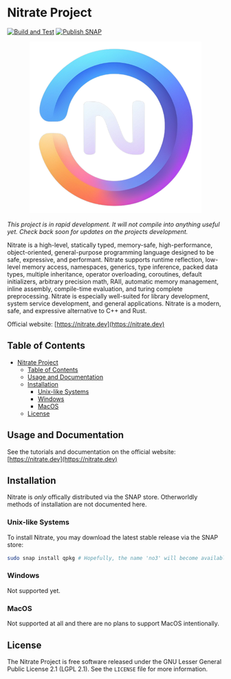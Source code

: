 # Nitrate Project

[![Build and Test](https://github.com/Kracken256/nitrate/actions/workflows/cmake-check.yml/badge.svg)](https://github.com/Kracken256/nitrate/actions/workflows/cmake-check.yml)
[![Publish SNAP](https://github.com/Kracken256/nitrate/actions/workflows/publish-snap.yml/badge.svg)](https://github.com/Kracken256/nitrate/actions/workflows/snapcraft-check.yml)

<div align="center">
    <img src="https://github.com/Kracken256/nitrate/blob/main/static-data/logo-dark-1024x1024.png?raw=true" width="400" height="400" alt="css-in-readme">
</div>

*This project is in rapid development. It will not compile into anything useful yet. Check back soon for updates on the projects development.*

Nitrate is a high-level, statically typed, memory-safe, high-performance, object-oriented, general-purpose programming language designed to be safe, expressive, and performant. Nitrate supports runtime reflection, low-level memory access, namespaces, generics, type inference, packed data types, multiple inheritance, operator overloading, coroutines, default initializers, arbitrary precision math, RAII, automatic memory management, inline assembly, compile-time evaluation, and turing complete preprocessing.
Nitrate is especially well-suited for library development, system service development, and general applications. Nitrate is a modern, safe, and expressive alternative to C++ and Rust.

Official website: [https://nitrate.dev](https://nitrate.dev)

## Table of Contents

- [Nitrate Project](#nitrate-project)
  - [Table of Contents](#table-of-contents)
  - [Usage and Documentation](#usage-and-documentation)
  - [Installation](#installation)
    - [Unix-like Systems](#unix-like-systems)
    - [Windows](#windows)
    - [MacOS](#macos)
  - [License](#license)

## Usage and Documentation

See the tutorials and documentation on the official website: [https://nitrate.dev](https://nitrate.dev)

## Installation

Nitrate is *only* offically distributed via the SNAP store. Otherworldly methods of installation are not documented here.

### Unix-like Systems

To install Nitrate, you may download the latest stable release via the SNAP store:
  
```bash
sudo snap install qpkg # Hopefully, the name 'no3' will become available. 
```

### Windows

Not supported yet.

### MacOS

Not supported at all and there are no plans to support MacOS intentionally.

## License

The Nitrate Project is free software released under the GNU Lesser General Public License 2.1 (LGPL 2.1). See the `LICENSE` file for more information.
